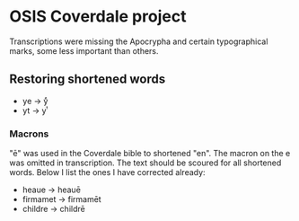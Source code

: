 # OSIS Coverdale project

Transcriptions were missing the Apocrypha and certain typographical marks, some less important than others.

## Restoring shortened words
* ye -> yͤ
* yt -> yͭ

### Macrons

"ē" was used in the Coverdale bible to shortened "en". The macron on the e was omitted in transcription. The text should be scoured for all shortened words. Below I list the ones I have corrected already:

* heaue -> heauē
* firmamet -> firmamēt
* childre -> childrē
